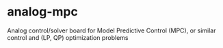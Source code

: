 # analog-mpc
Analog control/solver board for Model Predictive Control (MPC), or similar control and (LP, QP) optimization problems
